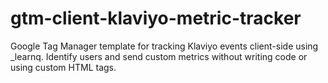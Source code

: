 # gtm-client-klaviyo-metric-tracker
 Google Tag Manager template for tracking Klaviyo events client-side using _learnq. Identify users and send custom metrics without writing code or using custom HTML tags.

